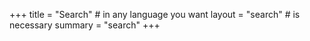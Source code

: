 +++
title = "Search" # in any language you want
layout = "search" # is necessary
summary = "search"
+++
